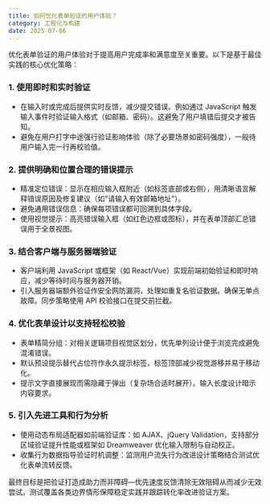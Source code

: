 ```yaml
---
title: 如何优化表单验证的用户体验？
category: 工程化与构建
date: 2025-07-06
---
```

优化表单验证的用户体验对于提高用户完成率和满意度至关重要。以下是基于最佳实践的核心优化策略：

### 1. 使用即时和实时验证
   - 在输入时或完成后提供实时反馈，减少提交错误。例如通过 JavaScript 触发输入事件时验证输入格式（如邮箱、密码）。这避免了用户填错后提交才被告知。
   - 避免在用户打字中途强行验证影响体验（除了必要场景如密码强度），一般待用户输入完一行再校验值。

### 2. 提供明确和位置合理的错误提示
   - 精准定位错误：显示在相应输入框附近（如标签底部或右侧），用清晰语言解释错误原因及修复建议（如"请输入有效邮箱地址"）。
   - 避免通用错误信息：确保每项错误都可回溯到具体字段。
   - 使用视觉提示：高亮错误输入框（如红色边框或图标），并在表单顶部汇总错误用于全景视图。

### 3. 结合客户端与服务器端验证
   - 客户端利用 JavaScript 或框架（如 React/Vue）实现前端初始验证和即时响应，减少等待时间与服务器开销。
   - 引入服务器端额外验证作安全网防漏洞，处理如重复名验证数据。确保无单点故障。同步策略使用 API 校验接口在提交前拦截。

### 4. 优化表单设计以支持轻松校验
   - 表单精简分组：对相关逻辑项目视觉区划分，优先单列设计便于浏览完成避免混淆错误。
   - 默认预设提示替代占位符作永久提示标签，标签顶部减少视觉游移并易于移动化。
   - 提示文字直接展现而需隐藏于弹出（复杂场合适时展开）。输入长度设计暗示内容要求。

### 5. 引入先进工具和行为分析
   - 使用动态布局适配器如前端验证库：如 AJAX、jQuery Validation，支持部分区域验证提升性能或框架如 Dreamweaver 优化输入限制与自动校正。
   - 收集行为数据指导验证时机调整：监测用户流失行为改进设计策略结合测试优化表单流转反馈。

最终目标是把验证打造成助力而非障碍—优先速度反馈清除无效阻碍从而减少无效尝试。测试覆盖各类边界情形保障稳定实践并跟踪转化率改进验证方案。

